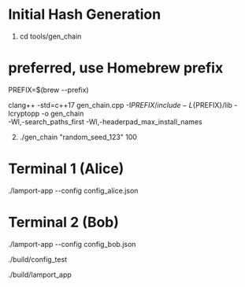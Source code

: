 # Initial Hash Generation
1. cd tools/gen_chain

# preferred, use Homebrew prefix
PREFIX=$(brew --prefix)

clang++ -std=c++17 gen_chain.cpp -I${PREFIX}/include -L${PREFIX}/lib -lcryptopp -o gen_chain \
  -Wl,-search_paths_first -Wl,-headerpad_max_install_names

2. ./gen_chain "random_seed_123" 100


# Terminal 1 (Alice)
./lamport-app --config config_alice.json

# Terminal 2 (Bob)
./lamport-app --config config_bob.json


./build/config_test

./build/lamport_app
